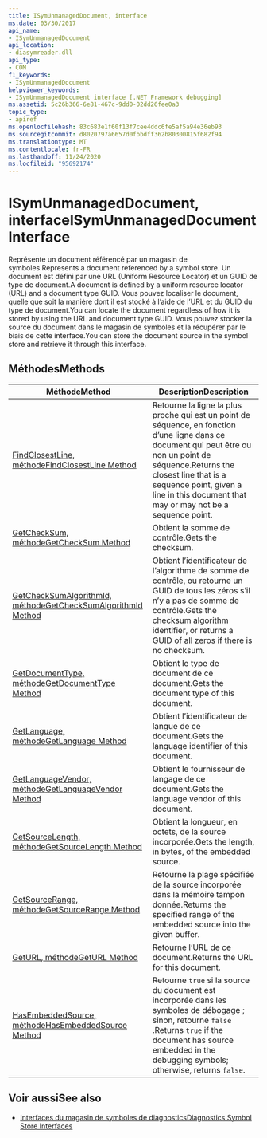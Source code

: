 ```yaml
---
title: ISymUnmanagedDocument, interface
ms.date: 03/30/2017
api_name:
- ISymUnmanagedDocument
api_location:
- diasymreader.dll
api_type:
- COM
f1_keywords:
- ISymUnmanagedDocument
helpviewer_keywords:
- ISymUnmanagedDocument interface [.NET Framework debugging]
ms.assetid: 5c26b366-6e81-467c-9dd0-02dd26fee0a3
topic_type:
- apiref
ms.openlocfilehash: 83c683e1f60f13f7cee4ddc6fe5af5a94e36eb93
ms.sourcegitcommit: d8020797a6657d0fbbdff362b80300815f682f94
ms.translationtype: MT
ms.contentlocale: fr-FR
ms.lasthandoff: 11/24/2020
ms.locfileid: "95692174"
---
```

# <a name="isymunmanageddocument-interface"></a><span data-ttu-id="af1e6-102">ISymUnmanagedDocument, interface</span><span class="sxs-lookup"><span data-stu-id="af1e6-102">ISymUnmanagedDocument Interface</span></span>

<span data-ttu-id="af1e6-103">Représente un document référencé par un magasin de symboles.</span><span class="sxs-lookup"><span data-stu-id="af1e6-103">Represents a document referenced by a symbol store.</span></span> <span data-ttu-id="af1e6-104">Un document est défini par une URL (Uniform Resource Locator) et un GUID de type de document.</span><span class="sxs-lookup"><span data-stu-id="af1e6-104">A document is defined by a uniform resource locator (URL) and a document type GUID.</span></span> <span data-ttu-id="af1e6-105">Vous pouvez localiser le document, quelle que soit la manière dont il est stocké à l’aide de l’URL et du GUID du type de document.</span><span class="sxs-lookup"><span data-stu-id="af1e6-105">You can locate the document regardless of how it is stored by using the URL and document type GUID.</span></span> <span data-ttu-id="af1e6-106">Vous pouvez stocker la source du document dans le magasin de symboles et la récupérer par le biais de cette interface.</span><span class="sxs-lookup"><span data-stu-id="af1e6-106">You can store the document source in the symbol store and retrieve it through this interface.</span></span>  
  
## <a name="methods"></a><span data-ttu-id="af1e6-107">Méthodes</span><span class="sxs-lookup"><span data-stu-id="af1e6-107">Methods</span></span>  
  
|<span data-ttu-id="af1e6-108">Méthode</span><span class="sxs-lookup"><span data-stu-id="af1e6-108">Method</span></span>|<span data-ttu-id="af1e6-109">Description</span><span class="sxs-lookup"><span data-stu-id="af1e6-109">Description</span></span>|  
|------------|-----------------|  
|[<span data-ttu-id="af1e6-110">FindClosestLine, méthode</span><span class="sxs-lookup"><span data-stu-id="af1e6-110">FindClosestLine Method</span></span>](isymunmanageddocument-findclosestline-method.md)|<span data-ttu-id="af1e6-111">Retourne la ligne la plus proche qui est un point de séquence, en fonction d’une ligne dans ce document qui peut être ou non un point de séquence.</span><span class="sxs-lookup"><span data-stu-id="af1e6-111">Returns the closest line that is a sequence point, given a line in this document that may or may not be a sequence point.</span></span>|  
|[<span data-ttu-id="af1e6-112">GetCheckSum, méthode</span><span class="sxs-lookup"><span data-stu-id="af1e6-112">GetCheckSum Method</span></span>](isymunmanageddocument-getchecksum-method.md)|<span data-ttu-id="af1e6-113">Obtient la somme de contrôle.</span><span class="sxs-lookup"><span data-stu-id="af1e6-113">Gets the checksum.</span></span>|  
|[<span data-ttu-id="af1e6-114">GetCheckSumAlgorithmId, méthode</span><span class="sxs-lookup"><span data-stu-id="af1e6-114">GetCheckSumAlgorithmId Method</span></span>](isymunmanageddocument-getchecksumalgorithmid-method.md)|<span data-ttu-id="af1e6-115">Obtient l’identificateur de l’algorithme de somme de contrôle, ou retourne un GUID de tous les zéros s’il n’y a pas de somme de contrôle.</span><span class="sxs-lookup"><span data-stu-id="af1e6-115">Gets the checksum algorithm identifier, or returns a GUID of all zeros if there is no checksum.</span></span>|  
|[<span data-ttu-id="af1e6-116">GetDocumentType, méthode</span><span class="sxs-lookup"><span data-stu-id="af1e6-116">GetDocumentType Method</span></span>](isymunmanageddocument-getdocumenttype-method.md)|<span data-ttu-id="af1e6-117">Obtient le type de document de ce document.</span><span class="sxs-lookup"><span data-stu-id="af1e6-117">Gets the document type of this document.</span></span>|  
|[<span data-ttu-id="af1e6-118">GetLanguage, méthode</span><span class="sxs-lookup"><span data-stu-id="af1e6-118">GetLanguage Method</span></span>](isymunmanageddocument-getlanguage-method.md)|<span data-ttu-id="af1e6-119">Obtient l’identificateur de langue de ce document.</span><span class="sxs-lookup"><span data-stu-id="af1e6-119">Gets the language identifier of this document.</span></span>|  
|[<span data-ttu-id="af1e6-120">GetLanguageVendor, méthode</span><span class="sxs-lookup"><span data-stu-id="af1e6-120">GetLanguageVendor Method</span></span>](isymunmanageddocument-getlanguagevendor-method.md)|<span data-ttu-id="af1e6-121">Obtient le fournisseur de langage de ce document.</span><span class="sxs-lookup"><span data-stu-id="af1e6-121">Gets the language vendor of this document.</span></span>|  
|[<span data-ttu-id="af1e6-122">GetSourceLength, méthode</span><span class="sxs-lookup"><span data-stu-id="af1e6-122">GetSourceLength Method</span></span>](isymunmanageddocument-getsourcelength-method.md)|<span data-ttu-id="af1e6-123">Obtient la longueur, en octets, de la source incorporée.</span><span class="sxs-lookup"><span data-stu-id="af1e6-123">Gets the length, in bytes, of the embedded source.</span></span>|  
|[<span data-ttu-id="af1e6-124">GetSourceRange, méthode</span><span class="sxs-lookup"><span data-stu-id="af1e6-124">GetSourceRange Method</span></span>](isymunmanageddocument-getsourcerange-method.md)|<span data-ttu-id="af1e6-125">Retourne la plage spécifiée de la source incorporée dans la mémoire tampon donnée.</span><span class="sxs-lookup"><span data-stu-id="af1e6-125">Returns the specified range of the embedded source into the given buffer.</span></span>|  
|[<span data-ttu-id="af1e6-126">GetURL, méthode</span><span class="sxs-lookup"><span data-stu-id="af1e6-126">GetURL Method</span></span>](isymunmanageddocument-geturl-method.md)|<span data-ttu-id="af1e6-127">Retourne l’URL de ce document.</span><span class="sxs-lookup"><span data-stu-id="af1e6-127">Returns the URL for this document.</span></span>|  
|[<span data-ttu-id="af1e6-128">HasEmbeddedSource, méthode</span><span class="sxs-lookup"><span data-stu-id="af1e6-128">HasEmbeddedSource Method</span></span>](isymunmanageddocument-hasembeddedsource-method.md)|<span data-ttu-id="af1e6-129">Retourne `true` si la source du document est incorporée dans les symboles de débogage ; sinon, retourne `false` .</span><span class="sxs-lookup"><span data-stu-id="af1e6-129">Returns `true` if the document has source embedded in the debugging symbols; otherwise, returns `false`.</span></span>|  
  
## <a name="see-also"></a><span data-ttu-id="af1e6-130">Voir aussi</span><span class="sxs-lookup"><span data-stu-id="af1e6-130">See also</span></span>

- [<span data-ttu-id="af1e6-131">Interfaces du magasin de symboles de diagnostics</span><span class="sxs-lookup"><span data-stu-id="af1e6-131">Diagnostics Symbol Store Interfaces</span></span>](diagnostics-symbol-store-interfaces.md)
